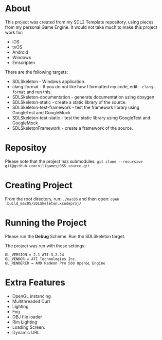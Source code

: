# About

This project was created from my SDL2 Template repository, using pieces from my personal Game Engine.
It would not take much to make this project work for:
* iOS
* tvOS
* Android
* Windows
* Emscripten


There are the following targets:
* SDLSkeleton - Windows application.
* clang-format - If you do not like how I formatted my code, edit: `.clang-format` and run this.
* SDLSkeleton-documentation - generate documentation using doxygen
* SDLSkeleton-static - create a static library of the source.
* SDLSkeleton-test-framework - test the framework library using GoogleTest and GoogleMock
* SDLSkeleton-test-static - test the static library using GoogleTest and GoogleMock
* SDLSkeletonFramework  - create a framework of the source.

# Repositoy

Please note that the project has submodules.
`git clone --recursive git@github.com:njligames/DSS_source.git`

# Creating Project

From the root directory, run: `./macOS` and then open: `open .build_macOS/SDLSkeleton.xcodeproj/`

# Running the Project

Please run the **Debug** Scheme.
Run the SDLSkeleton target.

The project was run with these settings:
```
GL_VERSION = 2.1 ATI-3.2.24
GL_VENDOR = ATI Technologies Inc.
GL_RENDERER = AMD Radeon Pro 560 OpenGL Engine
```

# Extra Features
*  OpenGL instancing
*  Multithreaded Curl
*  Lighting
*  Fog
*  OBJ file loader
*  Rim Lighting
*  Loading Screen.
*  Dynamic URL.

